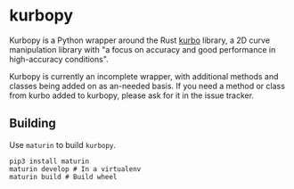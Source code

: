 # kurbopy

Kurbopy is a Python wrapper around the Rust [kurbo](https://github.com/linebender/kurbo)
library, a 2D curve manipulation library with "a focus on accuracy and good
performance in high-accuracy conditions".

Kurbopy is currently an incomplete wrapper, with additional
methods and classes being added on as an-needed basis. If you need a method
or class from kurbo added to kurbopy, please ask for it in the issue tracker.

## Building

Use `maturin` to build `kurbopy`.

```
pip3 install maturin
maturin develop # In a virtualenv
maturin build # Build wheel
```
